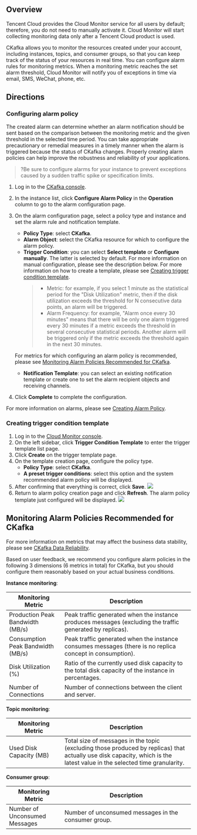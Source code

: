 ## Overview

Tencent Cloud provides the Cloud Monitor service for all users by default; therefore, you do not need to manually activate it. Cloud Monitor will start collecting monitoring data only after a Tencent Cloud product is used.

CKafka allows you to monitor the resources created under your account, including instances, topics, and consumer groups, so that you can keep track of the status of your resources in real time. You can configure alarm rules for monitoring metrics. When a monitoring metric reaches the set alarm threshold, Cloud Monitor will notify you of exceptions in time via email, SMS, WeChat, phone, etc.

## Directions
### Configuring alarm policy

The created alarm can determine whether an alarm notification should be sent based on the comparison between the monitoring metric and the given threshold in the selected time period. You can take appropriate precautionary or remedial measures in a timely manner when the alarm is triggered because the status of CKafka changes. Properly creating alarm policies can help improve the robustness and reliability of your applications.

>?Be sure to configure alarms for your instance to prevent exceptions caused by a sudden traffic spike or specification limits.

1. Log in to the [CKafka console](https://console.cloud.tencent.com/ckafka).
2. In the instance list, click **Configure Alarm Policy** in the **Operation** column to go to the alarm configuration page.
3. On the alarm configuration page, select a policy type and instance and set the alarm rule and notification template.
   - **Policy Type**: select **CKafka**.
   - **Alarm Object**: select the CKafka resource for which to configure the alarm policy.
   - **Trigger Condition**: you can select **Select template** or **Configure manually**. The latter is selected by default. For more information on manual configuration, please see the description below. For more information on how to create a template, please see [Creating trigger condition template](#Creating-trigger-condition-template).
     >- Metric: for example, if you select 1 minute as the statistical period for the "Disk Utilization" metric, then if the disk utilization exceeds the threshold for N consecutive data points, an alarm will be triggered.
     >- Alarm Frequency: for example, "Alarm once every 30 minutes" means that there will be only one alarm triggered every 30 minutes if a metric exceeds the threshold in several consecutive statistical periods. Another alarm will be triggered only if the metric exceeds the threshold again in the next 30 minutes.
   
	For metrics for which configuring an alarm policy is recommended, please see [Monitoring Alarm Policies Recommended for CKafka](#Monitoring-Alarm-Policies-Recommended-for-CKafka).
   - **Notification Template**: you can select an existing notification template or create one to set the alarm recipient objects and receiving channels.
4. Click **Complete** to complete the configuration.

For more information on alarms, please see [Creating Alarm Policy](https://intl.cloud.tencent.com/document/product/248/38916).

### Creating trigger condition template[](id:Creating-trigger-condition-template)

1. Log in to the [Cloud Monitor console](https://console.cloud.tencent.com/monitor/).
2. On the left sidebar, click **Trigger Condition Template** to enter the trigger template list page.
3. Click **Create** on the trigger template page.
4. On the template creation page, configure the policy type.
   - **Policy Type**: select **CKafka**.
   - **A preset trigger conditions**: select this option and the system recommended alarm policy will be displayed.
5. After confirming that everything is correct, click **Save**.
    ![](https://main.qcloudimg.com/raw/df3e52dff6035c3870ce442d028a4dd6.png)
6. Return to alarm policy creation page and click **Refresh**. The alarm policy template just configured will be displayed.
   ![](https://main.qcloudimg.com/raw/84d19941c57fb42a5839cd730c79c376.png)

## Monitoring Alarm Policies Recommended for CKafka[](id:Monitoring-Alarm-Policies-Recommended-for-CKafka)

For more information on metrics that may affect the business data stability, please see [CKafka Data Reliability](https://intl.cloud.tencent.com/document/product/597/31586).

Based on user feedback, we recommend you configure alarm policies in the following 3 dimensions (6 metrics in total) for CKafka, but you should configure them reasonably based on your actual business conditions.

**Instance monitoring**:
<style>
table th:nth-of-type(1) {
width: 30%;        
}
</style>

| Monitoring Metric | Description |
| -------------------- | ------------------------------------------------------ |
| Production Peak Bandwidth (MB/s) | Peak traffic generated when the instance produces messages (excluding the traffic generated by replicas). |
| Consumption Peak Bandwidth (MB/s) | Peak traffic generated when the instance consumes messages (there is no replica concept in consumption). |
| Disk Utilization (%) | Ratio of the currently used disk capacity to the total disk capacity of the instance in percentages. |
| Number of Connections | Number of connections between the client and server. |

**Topic monitoring**:

| Monitoring Metric | Description |
| -------------------- | ------------------------------------------------------------ |
| Used Disk Capacity (MB) | Total size of messages in the topic (excluding those produced by replicas) that actually use disk capacity, which is the latest value in the selected time granularity. |

**Consumer group**:

| Monitoring Metric | Description |
| ---------------------- | ---------------------- |
| Number of Unconsumed Messages | Number of unconsumed messages in the consumer group. |

